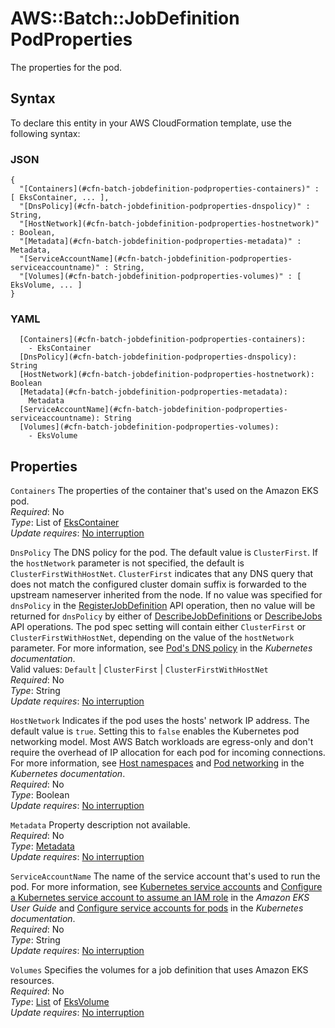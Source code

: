 # AWS::Batch::JobDefinition PodProperties<a name="aws-properties-batch-jobdefinition-podproperties"></a>

The properties for the pod\.

## Syntax<a name="aws-properties-batch-jobdefinition-podproperties-syntax"></a>

To declare this entity in your AWS CloudFormation template, use the following syntax:

### JSON<a name="aws-properties-batch-jobdefinition-podproperties-syntax.json"></a>

```
{
  "[Containers](#cfn-batch-jobdefinition-podproperties-containers)" : [ EksContainer, ... ],
  "[DnsPolicy](#cfn-batch-jobdefinition-podproperties-dnspolicy)" : String,
  "[HostNetwork](#cfn-batch-jobdefinition-podproperties-hostnetwork)" : Boolean,
  "[Metadata](#cfn-batch-jobdefinition-podproperties-metadata)" : Metadata,
  "[ServiceAccountName](#cfn-batch-jobdefinition-podproperties-serviceaccountname)" : String,
  "[Volumes](#cfn-batch-jobdefinition-podproperties-volumes)" : [ EksVolume, ... ]
}
```

### YAML<a name="aws-properties-batch-jobdefinition-podproperties-syntax.yaml"></a>

```
  [Containers](#cfn-batch-jobdefinition-podproperties-containers):
    - EksContainer
  [DnsPolicy](#cfn-batch-jobdefinition-podproperties-dnspolicy): String
  [HostNetwork](#cfn-batch-jobdefinition-podproperties-hostnetwork): Boolean
  [Metadata](#cfn-batch-jobdefinition-podproperties-metadata):
    Metadata
  [ServiceAccountName](#cfn-batch-jobdefinition-podproperties-serviceaccountname): String
  [Volumes](#cfn-batch-jobdefinition-podproperties-volumes):
    - EksVolume
```

## Properties<a name="aws-properties-batch-jobdefinition-podproperties-properties"></a>

`Containers` <a name="cfn-batch-jobdefinition-podproperties-containers"></a>
The properties of the container that's used on the Amazon EKS pod\.  
_Required_: No  
_Type_: List of [EksContainer](aws-properties-batch-jobdefinition-ekscontainer.md)  
_Update requires_: [No interruption](https://docs.aws.amazon.com/AWSCloudFormation/latest/UserGuide/using-cfn-updating-stacks-update-behaviors.html#update-no-interrupt)

`DnsPolicy` <a name="cfn-batch-jobdefinition-podproperties-dnspolicy"></a>
The DNS policy for the pod\. The default value is `ClusterFirst`\. If the `hostNetwork` parameter is not specified, the default is `ClusterFirstWithHostNet`\. `ClusterFirst` indicates that any DNS query that does not match the configured cluster domain suffix is forwarded to the upstream nameserver inherited from the node\. If no value was specified for `dnsPolicy` in the [RegisterJobDefinition](https://docs.aws.amazon.com/batch/latest/APIReference/API_RegisterJobDefinition.html) API operation, then no value will be returned for `dnsPolicy` by either of [DescribeJobDefinitions](https://docs.aws.amazon.com/batch/latest/APIReference/API_DescribeJobDefinitions.html) or [DescribeJobs](https://docs.aws.amazon.com/batch/latest/APIReference/API_DescribeJobs.html) API operations\. The pod spec setting will contain either `ClusterFirst` or `ClusterFirstWithHostNet`, depending on the value of the `hostNetwork` parameter\. For more information, see [Pod's DNS policy](https://kubernetes.io/docs/concepts/services-networking/dns-pod-service/#pod-s-dns-policy) in the _Kubernetes documentation_\.  
Valid values: `Default` \| `ClusterFirst` \| `ClusterFirstWithHostNet`  
_Required_: No  
_Type_: String  
_Update requires_: [No interruption](https://docs.aws.amazon.com/AWSCloudFormation/latest/UserGuide/using-cfn-updating-stacks-update-behaviors.html#update-no-interrupt)

`HostNetwork` <a name="cfn-batch-jobdefinition-podproperties-hostnetwork"></a>
Indicates if the pod uses the hosts' network IP address\. The default value is `true`\. Setting this to `false` enables the Kubernetes pod networking model\. Most AWS Batch workloads are egress\-only and don't require the overhead of IP allocation for each pod for incoming connections\. For more information, see [Host namespaces](https://kubernetes.io/docs/concepts/security/pod-security-policy/#host-namespaces) and [Pod networking](https://kubernetes.io/docs/concepts/workloads/pods/#pod-networking) in the _Kubernetes documentation_\.  
_Required_: No  
_Type_: Boolean  
_Update requires_: [No interruption](https://docs.aws.amazon.com/AWSCloudFormation/latest/UserGuide/using-cfn-updating-stacks-update-behaviors.html#update-no-interrupt)

`Metadata` <a name="cfn-batch-jobdefinition-podproperties-metadata"></a>
Property description not available\.  
_Required_: No  
_Type_: [Metadata](aws-properties-batch-jobdefinition-podproperties-metadata.md)  
_Update requires_: [No interruption](https://docs.aws.amazon.com/AWSCloudFormation/latest/UserGuide/using-cfn-updating-stacks-update-behaviors.html#update-no-interrupt)

`ServiceAccountName` <a name="cfn-batch-jobdefinition-podproperties-serviceaccountname"></a>
The name of the service account that's used to run the pod\. For more information, see [Kubernetes service accounts](https://docs.aws.amazon.com/eks/latest/userguide/service-accounts.html) and [Configure a Kubernetes service account to assume an IAM role](https://docs.aws.amazon.com/eks/latest/userguide/associate-service-account-role.html) in the _Amazon EKS User Guide_ and [Configure service accounts for pods](https://kubernetes.io/docs/tasks/configure-pod-container/configure-service-account/) in the _Kubernetes documentation_\.  
_Required_: No  
_Type_: String  
_Update requires_: [No interruption](https://docs.aws.amazon.com/AWSCloudFormation/latest/UserGuide/using-cfn-updating-stacks-update-behaviors.html#update-no-interrupt)

`Volumes` <a name="cfn-batch-jobdefinition-podproperties-volumes"></a>
Specifies the volumes for a job definition that uses Amazon EKS resources\.  
_Required_: No  
_Type_: [List](aws-properties-batch-jobdefinition-volumes.md) of [EksVolume](aws-properties-batch-jobdefinition-eksvolume.md)  
_Update requires_: [No interruption](https://docs.aws.amazon.com/AWSCloudFormation/latest/UserGuide/using-cfn-updating-stacks-update-behaviors.html#update-no-interrupt)
